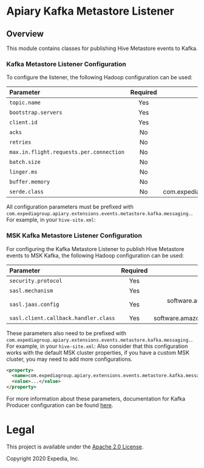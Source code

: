 # Apiary Kafka Metastore Listener

## Overview

This module contains classes for publishing Hive Metastore events to Kafka.

### Kafka Metastore Listener Configuration

To configure the listener, the following Hadoop configuration can be used:

| Parameter | Required | Default
|:----|:----:|:----:|
| `topic.name`   | Yes | n/a
| `bootstrap.servers` | Yes | n/a
| `client.id` | Yes | n/a
| `acks` | No | "all"
| `retries` | No | 3
| `max.in.flight.requests.per.connection` | No | 1
| `batch.size` | No | 16384
| `linger.ms` | No | 1
| `buffer.memory` | No | 33554432
| `serde.class` | No | com.expediagroup.apiary.extensions.events.metastore.io.jackson.JsonMetaStoreEventSerDe

All configuration parameters must be prefixed with `com.expediagroup.apiary.extensions.events.metastore.kafka.messaging.`. For example, in your `hive-site.xml`:

### MSK Kafka Metastore Listener Configuration
For configuring the Kafka Metastore Listener to publish Hive Metastore events to MSK Kafka, the following Hadoop configuration can be used:

| Parameter | Required | Default
|:----|:--------:|:----:|
| `security.protocol`   |   Yes    | SSL
| `sasl.mechanism` |   Yes    | AWS_MSK_IAM
| `sasl.jaas.config` |   Yes    | software.amazon.msk.auth.iam.IAMLoginModule required;
| `sasl.client.callback.handler.class` |   Yes    | software.amazon.msk.auth.iam.IAMClientCallbackHandler

These parameters also need to be prefixed with `com.expediagroup.apiary.extensions.events.metastore.kafka.messaging.`. For example, in your `hive-site.xml`:
Also consider that this configuration works with the default MSK cluster properties, if you have a custom MSK cluster, you may need to add more configurations.

```xml
<property>
  <name>com.expediagroup.apiary.extensions.events.metastore.kafka.messaging.bootstrap.servers</name>
  <value>...</value>
</property>
```

For more information about these parameters, documentation for Kafka Producer configuration can be found [here](https://kafka.apache.org/documentation/#producerconfigs).

# Legal
This project is available under the [Apache 2.0 License](http://www.apache.org/licenses/LICENSE-2.0.html).

Copyright 2020 Expedia, Inc.
